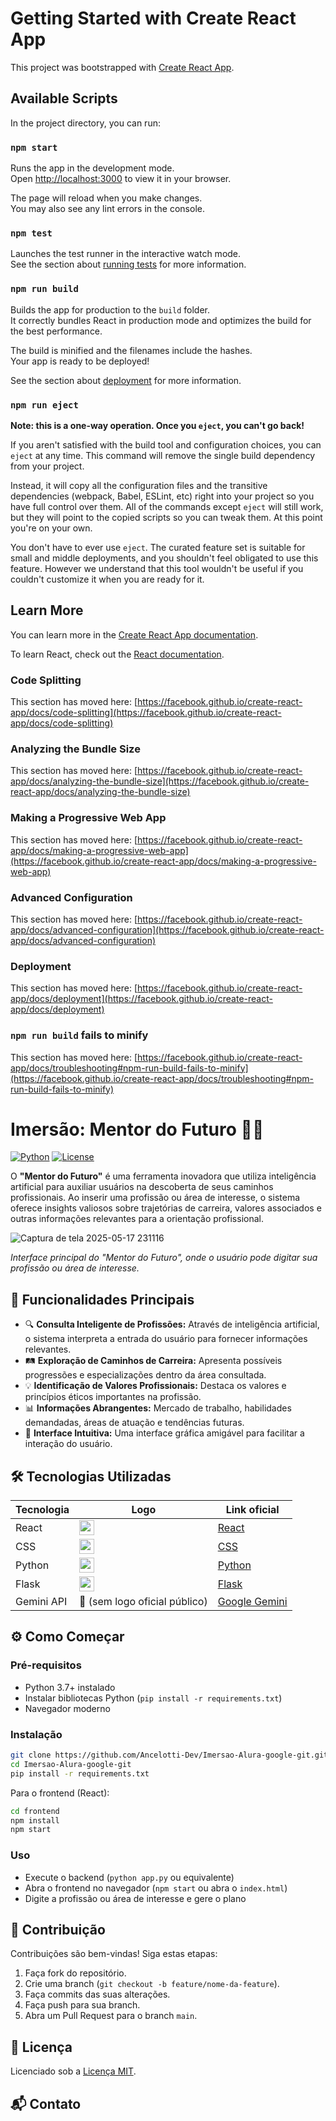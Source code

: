# Getting Started with Create React App

This project was bootstrapped with [Create React App](https://github.com/facebook/create-react-app).

## Available Scripts

In the project directory, you can run:

### `npm start`

Runs the app in the development mode.\
Open [http://localhost:3000](http://localhost:3000) to view it in your browser.

The page will reload when you make changes.\
You may also see any lint errors in the console.

### `npm test`

Launches the test runner in the interactive watch mode.\
See the section about [running tests](https://facebook.github.io/create-react-app/docs/running-tests) for more information.

### `npm run build`

Builds the app for production to the `build` folder.\
It correctly bundles React in production mode and optimizes the build for the best performance.

The build is minified and the filenames include the hashes.\
Your app is ready to be deployed!

See the section about [deployment](https://facebook.github.io/create-react-app/docs/deployment) for more information.

### `npm run eject`

**Note: this is a one-way operation. Once you `eject`, you can't go back!**

If you aren't satisfied with the build tool and configuration choices, you can `eject` at any time. This command will remove the single build dependency from your project.

Instead, it will copy all the configuration files and the transitive dependencies (webpack, Babel, ESLint, etc) right into your project so you have full control over them. All of the commands except `eject` will still work, but they will point to the copied scripts so you can tweak them. At this point you're on your own.

You don't have to ever use `eject`. The curated feature set is suitable for small and middle deployments, and you shouldn't feel obligated to use this feature. However we understand that this tool wouldn't be useful if you couldn't customize it when you are ready for it.

## Learn More

You can learn more in the [Create React App documentation](https://facebook.github.io/create-react-app/docs/getting-started).

To learn React, check out the [React documentation](https://reactjs.org/).

### Code Splitting

This section has moved here: [https://facebook.github.io/create-react-app/docs/code-splitting](https://facebook.github.io/create-react-app/docs/code-splitting)

### Analyzing the Bundle Size

This section has moved here: [https://facebook.github.io/create-react-app/docs/analyzing-the-bundle-size](https://facebook.github.io/create-react-app/docs/analyzing-the-bundle-size)

### Making a Progressive Web App

This section has moved here: [https://facebook.github.io/create-react-app/docs/making-a-progressive-web-app](https://facebook.github.io/create-react-app/docs/making-a-progressive-web-app)

### Advanced Configuration

This section has moved here: [https://facebook.github.io/create-react-app/docs/advanced-configuration](https://facebook.github.io/create-react-app/docs/advanced-configuration)

### Deployment

This section has moved here: [https://facebook.github.io/create-react-app/docs/deployment](https://facebook.github.io/create-react-app/docs/deployment)

### `npm run build` fails to minify

This section has moved here: [https://facebook.github.io/create-react-app/docs/troubleshooting#npm-run-build-fails-to-minify](https://facebook.github.io/create-react-app/docs/troubleshooting#npm-run-build-fails-to-minify)
# Imersão: Mentor do Futuro 🚀🤖

[![Python](https://img.shields.io/badge/Python-3.7+-blue.svg?style=flat-square)](https://www.python.org/)
[![License](https://img.shields.io/badge/License-MIT-yellow.svg)](https://opensource.org/licenses/MIT)

O **"Mentor do Futuro"** é uma ferramenta inovadora que utiliza inteligência artificial para auxiliar usuários na descoberta de seus caminhos profissionais. Ao inserir uma profissão ou área de interesse, o sistema oferece insights valiosos sobre trajetórias de carreira, valores associados e outras informações relevantes para a orientação profissional.

![Captura de tela 2025-05-17 231116](https://github.com/user-attachments/assets/61e1c8c6-a0c2-4caa-a5f2-71219798fad0)

*Interface principal do "Mentor do Futuro", onde o usuário pode digitar sua profissão ou área de interesse.*

## 🚀 Funcionalidades Principais

- 🔍 **Consulta Inteligente de Profissões:** Através de inteligência artificial, o sistema interpreta a entrada do usuário para fornecer informações relevantes.
- 🛤️ **Exploração de Caminhos de Carreira:** Apresenta possíveis progressões e especializações dentro da área consultada.
- 💡 **Identificação de Valores Profissionais:** Destaca os valores e princípios éticos importantes na profissão.
- 📊 **Informações Abrangentes:** Mercado de trabalho, habilidades demandadas, áreas de atuação e tendências futuras.
- 🎨 **Interface Intuitiva:** Uma interface gráfica amigável para facilitar a interação do usuário.

## 🛠️ Tecnologias Utilizadas

| Tecnologia | Logo | Link oficial |
|------------|------|--------------|
| React      | <img src="https://cdn.jsdelivr.net/gh/devicons/devicon/icons/react/react-original.svg" width="24"/> | [React](https://reactjs.org/) |
| CSS        | <img src="https://cdn.jsdelivr.net/gh/devicons/devicon/icons/css3/css3-original.svg" width="24"/> | [CSS](https://developer.mozilla.org/en-US/docs/Web/CSS) |
| Python     | <img src="https://cdn.jsdelivr.net/gh/devicons/devicon/icons/python/python-original.svg" width="24"/> | [Python](https://www.python.org/) |
| Flask      | <img src="https://cdn.jsdelivr.net/gh/devicons/devicon/icons/flask/flask-original.svg" width="24"/> | [Flask](https://flask.palletsprojects.com/) |
| Gemini API | 🔮 (sem logo oficial público) | [Google Gemini](https://developers.google.com/ai/gemini) |

## ⚙️ Como Começar

### Pré-requisitos

- Python 3.7+ instalado
- Instalar bibliotecas Python (`pip install -r requirements.txt`)
- Navegador moderno

### Instalação

```bash
git clone https://github.com/Ancelotti-Dev/Imersao-Alura-google-git.git
cd Imersao-Alura-google-git
pip install -r requirements.txt
```

Para o frontend (React):

```bash
cd frontend
npm install
npm start
```

### Uso

- Execute o backend (`python app.py` ou equivalente)
- Abra o frontend no navegador (`npm start` ou abra o `index.html`)
- Digite a profissão ou área de interesse e gere o plano

## 🤝 Contribuição

Contribuições são bem-vindas! Siga estas etapas:

1. Faça fork do repositório.
2. Crie uma branch (`git checkout -b feature/nome-da-feature`).
3. Faça commits das suas alterações.
4. Faça push para sua branch.
5. Abra um Pull Request para o branch `main`.

## 📄 Licença

Licenciado sob a [Licença MIT](https://opensource.org/licenses/MIT).

## 📬 Contato
